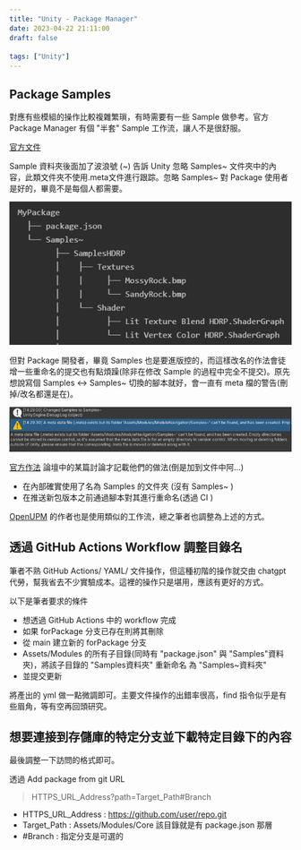 ```yaml
---
title: "Unity - Package Manager"
date: 2023-04-22 21:11:00
draft: false

tags: ["Unity"]
---
```


## Package Samples
對應有些模組的操作比較複雜繁瑣，有時需要有一些 Sample 做參考。官方 Package Manager 有個 "半套" Sample 工作流，讓人不是很舒服。

[官方文件](https://docs.unity3d.com/2021.3/Documentation/Manual/cus-samples.html)

Sample 資料夾後面加了波浪號 (~) 告訴 Unity 忽略 Samples~ 文件夾中的內容，此類文件夾不使用.meta文件進行跟踪。忽略 Samples~ 對 Package 使用者是好的，畢竟不是每個人都需要。

![Unity_Package_BasicStructure](/images/Unity_Package_BasicStructure.png)

但對 Package 開發者，畢竟 Samples 也是要進版控的，而這樣改名的作法會徒增一些重命名的提交也有點煩躁(除非在修改 Sample 的過程中完全不提交)。原先想說寫個 Samples ↔ Samples~ 切換的腳本就好，會一直有 meta 檔的警告(刪掉/改名都還是在)。

![Unity_PackageManager_MetaWarning](/images/Unity_PackageManager_MetaWarning.png)

[官方作法](https://forum.unity.com/threads/samples-in-packages-manual-setup.623080/#post-4991561) 論壇中的某篇討論才記載他們的做法(倒是加到文件中阿...)

- 在內部確實使用了名為 Samples 的文件夾 (沒有 Samples~ )
- 在推送新包版本之前通過腳本對其進行重命名(透過 CI )

[OpenUPM](https://medium.com/openupm/how-to-maintain-upm-package-part-1-7b4daf88d4c4) 的作者也是使用類似的工作流，總之筆者也調整為上述的方式。

## 透過 GitHub Actions Workflow 調整目錄名

筆者不熟 GitHub Actions/ YAML/ 文件操作，但這種初階的操作就交由 chatgpt 代勞，幫我省去不少實驗成本。這裡的操作只是堪用，應該有更好的方式。

以下是筆者要求的條件

- 想透過 GitHub Actions 中的 workflow 完成 
- 如果 forPackage 分支已存在則將其刪除    
- 從 main 建立新的 forPackage 分支    
- Assets/Modules 的所有子目錄(同時有 "package.json" 與 "Samples"資料夾)，將該子目錄的 "Samples資料夾" 重新命名 為 "Samples~資料夾"    
- 並提交更新    

將產出的 yml 做一點微調即可。主要文件操作的出錯率很高，find 指令似乎是有些眉角，等有空再回頭研究。

## 想要連接到存儲庫的特定分支並下載特定目錄下的內容

最後調整一下訪問的格式即可。

透過 Add package from git URL
> HTTPS_URL_Address?path=Target_Path#Branch

- HTTPS_URL_Address : https://github.com/user/repo.git
- Target_Path : Assets/Modules/Core 該目錄就是有 package.json 那層
- #Branch : 指定分支是可選的
